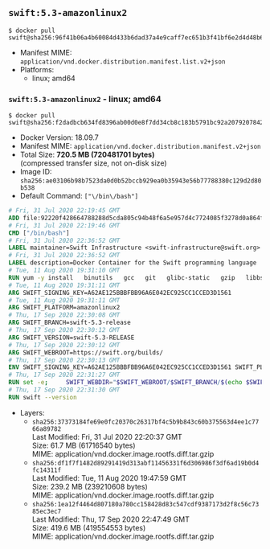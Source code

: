 ## `swift:5.3-amazonlinux2`

```console
$ docker pull swift@sha256:96f41b06a4b60084d433b6dad37a4e9caff7ec651b3f41bf6e2d4d48b60b330f
```

-	Manifest MIME: `application/vnd.docker.distribution.manifest.list.v2+json`
-	Platforms:
	-	linux; amd64

### `swift:5.3-amazonlinux2` - linux; amd64

```console
$ docker pull swift@sha256:f2dadbcb634fd8396ab00d0e8f7dd34cb8c183b5791bc92a207920784272384c
```

-	Docker Version: 18.09.7
-	Manifest MIME: `application/vnd.docker.distribution.manifest.v2+json`
-	Total Size: **720.5 MB (720481701 bytes)**  
	(compressed transfer size, not on-disk size)
-	Image ID: `sha256:ae03106b98b7523da0d0b52bccb929ea0b35943e56b77788380c129d2d80b538`
-	Default Command: `["\/bin\/bash"]`

```dockerfile
# Fri, 31 Jul 2020 22:19:45 GMT
ADD file:92220f428664788288d5cda805c94b48f6a5e957d4c7724085f3278d0a864f6d in / 
# Fri, 31 Jul 2020 22:19:46 GMT
CMD ["/bin/bash"]
# Fri, 31 Jul 2020 22:36:52 GMT
LABEL maintainer=Swift Infrastructure <swift-infrastructure@swift.org>
# Fri, 31 Jul 2020 22:36:52 GMT
LABEL description=Docker Container for the Swift programming language
# Tue, 11 Aug 2020 19:31:10 GMT
RUN yum -y install   binutils   gcc   git   glibc-static   gzip   libbsd   libcurl   libedit   libicu   libsqlite   libstdc++-static   libuuid   libxml2   tar   tzdata   zlib-devel
# Tue, 11 Aug 2020 19:31:11 GMT
ARG SWIFT_SIGNING_KEY=A62AE125BBBFBB96A6E042EC925CC1CCED3D1561
# Tue, 11 Aug 2020 19:31:11 GMT
ARG SWIFT_PLATFORM=amazonlinux2
# Thu, 17 Sep 2020 22:30:08 GMT
ARG SWIFT_BRANCH=swift-5.3-release
# Thu, 17 Sep 2020 22:30:12 GMT
ARG SWIFT_VERSION=swift-5.3-RELEASE
# Thu, 17 Sep 2020 22:30:12 GMT
ARG SWIFT_WEBROOT=https://swift.org/builds/
# Thu, 17 Sep 2020 22:30:13 GMT
ENV SWIFT_SIGNING_KEY=A62AE125BBBFBB96A6E042EC925CC1CCED3D1561 SWIFT_PLATFORM=amazonlinux2 SWIFT_BRANCH=swift-5.3-release SWIFT_VERSION=swift-5.3-RELEASE SWIFT_WEBROOT=https://swift.org/builds/
# Thu, 17 Sep 2020 22:31:27 GMT
RUN set -e;     SWIFT_WEBDIR="$SWIFT_WEBROOT/$SWIFT_BRANCH/$(echo $SWIFT_PLATFORM | tr -d .)/"     && SWIFT_BIN_URL="$SWIFT_WEBDIR/$SWIFT_VERSION/$SWIFT_VERSION-$SWIFT_PLATFORM.tar.gz"     && SWIFT_SIG_URL="$SWIFT_BIN_URL.sig"     && export GNUPGHOME="$(mktemp -d)"     && curl -fsSL "$SWIFT_BIN_URL" -o swift.tar.gz "$SWIFT_SIG_URL" -o swift.tar.gz.sig     && gpg --batch --quiet --keyserver ha.pool.sks-keyservers.net --recv-keys "$SWIFT_SIGNING_KEY"     && gpg --batch --verify swift.tar.gz.sig swift.tar.gz     && tar -xzf swift.tar.gz --directory / --strip-components=1     && chmod -R o+r /usr/lib/swift     && rm -rf "$GNUPGHOME" swift.tar.gz.sig swift.tar.gz
# Thu, 17 Sep 2020 22:31:30 GMT
RUN swift --version
```

-	Layers:
	-	`sha256:37373184fe69e0fc20370c26317bf4c5b9b843c60b375563d4ee1c7766a89782`  
		Last Modified: Fri, 31 Jul 2020 22:20:37 GMT  
		Size: 61.7 MB (61716540 bytes)  
		MIME: application/vnd.docker.image.rootfs.diff.tar.gzip
	-	`sha256:df1f7f1482d89291419d313abf11456331f6d306986f3df6ad19b0d4fc14311f`  
		Last Modified: Tue, 11 Aug 2020 19:47:59 GMT  
		Size: 239.2 MB (239210608 bytes)  
		MIME: application/vnd.docker.image.rootfs.diff.tar.gzip
	-	`sha256:1ea12f4464d807180a780cc158428d83c547cdf9387173d2f8c56c7385ec3ec7`  
		Last Modified: Thu, 17 Sep 2020 22:47:49 GMT  
		Size: 419.6 MB (419554553 bytes)  
		MIME: application/vnd.docker.image.rootfs.diff.tar.gzip
